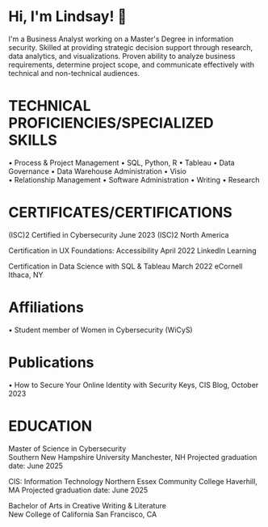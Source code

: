 # Hi, I'm Lindsay! 👋

I'm a Business Analyst working on a Master's Degree in information security. Skilled at providing strategic decision support through research, data analytics, and visualizations. Proven ability to analyze business requirements, determine project scope, and communicate effectively with technical and non-technical audiences.

# TECHNICAL PROFICIENCIES/SPECIALIZED SKILLS
•	Process & Project Management
•	SQL, Python, R
•	Tableau
•	Data Governance
•	Data Warehouse Administration
•	Visio	
•	Relationship Management
•	Software Administration
•	Writing
•	Research

# **CERTIFICATES/CERTIFICATIONS**
(ISC)2 Certified in Cybersecurity	June 2023
(ISC)2 North America

Certification in UX Foundations: Accessibility 	April 2022
LinkedIn Learning

Certification in Data Science with SQL & Tableau 	   March 2022
eCornell Ithaca, NY

# Affiliations
•	Student member of Women in Cybersecurity (WiCyS)

# Publications
•	How to Secure Your Online Identity with Security Keys, CIS Blog, October 2023

# EDUCATION
Master of Science in Cybersecurity					                                                                                                                                 
Southern New Hampshire University Manchester, NH
Projected graduation date: June 2025 

CIS: Information Technology	
Northern Essex Community College Haverhill, MA
Projected graduation date: June 2025 

Bachelor of Arts in Creative Writing & Literature	
New College of California San Francisco, CA
